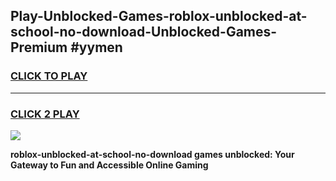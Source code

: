 
## Play-Unblocked-Games-roblox-unblocked-at-school-no-download-Unblocked-Games-Premium #yymen
<h3>
<a href="https://premium.freeplayer.one?title=roblox-unblocked-at-school-no-download&ref=12M">CLICK TO PLAY</a></h3>
<hr>

<h3>
<a href="https://premium.freeplayer.one?title=roblox-unblocked-at-school-no-download&ref=12M">CLICK 2 PLAY</a>
  
</h3>

<a href="https://premium.freeplayer.one?title=roblox-unblocked-at-school-no-download&ref=12M"><img src="https://clearcache.store/games.png"></a>


**roblox-unblocked-at-school-no-download games unblocked: Your Gateway to Fun and Accessible Online Gaming**
